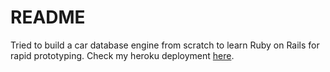 # README

Tried to build a car database engine from scratch to learn Ruby on Rails for rapid prototyping. Check my heroku deployment [here](https://shrouded-lowlands-84275.herokuapp.com/).
